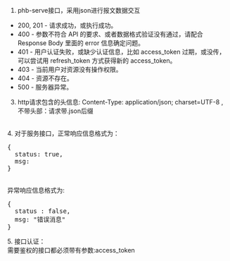 1. phb-serve接口，采用json进行报文数据交互<br/>

<ul>
<li>200, 201 - 请求成功，或执行成功。</li>
<li>400 - 参数不符合 API 的要求、或者数据格式验证没有通过，请配合 Response Body 里面的 error 信息确定问题。</li>
<li>401 - 用户认证失败，或缺少认证信息，比如 access_token 过期，或没传，可以尝试用 refresh_token 方式获得新的 access_token。</li>
<li>403 - 当前用户对资源没有操作权限。</li>
<li>404 - 资源不存在。</li>
<li>500 - 服务器异常。</li>
</ul>

3. http请求包含的头信息: Content-Type: application/json; charset=UTF-8 ,不带头部：请求带.json后缀
<br/>
4. 对于服务接口，正常响应信息格式为：
<br/>
<pre>
{
  status: true,
  msg: 
}
</pre>
<br/>
异常响应信息格式为:
<br/>
<pre>
{
  status : false,
  msg: "错误消息"
}
</pre>
5. 接口认证：<br/>
需要鉴权的接口都必须带有参数:access_token